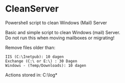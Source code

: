 # CleanServer
Powershell script to clean Windows (Mail) Server

Basic and simple script to clean Windows (mail) Server. <br />
Do not run this when moving mailboxes or migrating! 

Remove files older than: 

    IIS (C:\Inetpub): 10 dagen
    Exchange (C:\ or E:\) : 30 Dagen
    Windows - (Temp/Downloads): 10 dagen


Actions stored in: C:\log\*
